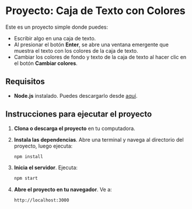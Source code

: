 # Proyecto: Caja de Texto con Colores

Este es un proyecto simple donde puedes:

- Escribir algo en una caja de texto.
- Al presionar el botón **Enter**, se abre una ventana emergente que muestra el texto con los colores de la caja de texto.
- Cambiar los colores de fondo y texto de la caja de texto al hacer clic en el botón **Cambiar colores**.

## Requisitos

- **Node.js** instalado. Puedes descargarlo desde [aquí](https://nodejs.org/).

## Instrucciones para ejecutar el proyecto

1. **Clona o descarga el proyecto** en tu computadora.

2. **Instala las dependencias**. Abre una terminal y navega al directorio del proyecto, luego ejecuta:

   ```bash
   npm install
   ```

3. **Inicia el servidor**. Ejecuta:

   ```bash
   npm start
   ```

4. **Abre el proyecto en tu navegador**. Ve a:

   ```
   http://localhost:3000
   ```

